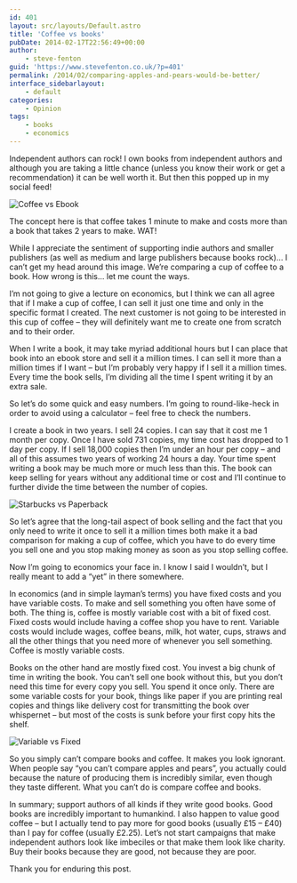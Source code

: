 ```yaml
---
id: 401
layout: src/layouts/Default.astro
title: 'Coffee vs books'
pubDate: 2014-02-17T22:56:49+00:00
author:
    - steve-fenton
guid: 'https://www.stevefenton.co.uk/?p=401'
permalink: /2014/02/comparing-apples-and-pears-would-be-better/
interface_sidebarlayout:
    - default
categories:
    - Opinion
tags:
    - books
    - economics
---
```


Independent authors can rock! I own books from independent authors and although you are taking a little chance (unless you know their work or get a recommendation) it can be well worth it. But then this popped up in my social feed!

![Coffee vs Ebook](https://www.stevefenton.co.uk/wp-content/uploads/2015/07/20140213_175528000_iOS.jpg)

The concept here is that coffee takes 1 minute to make and costs more than a book that takes 2 years to make. WAT!

While I appreciate the sentiment of supporting indie authors and smaller publishers (as well as medium and large publishers because books rock)… I can’t get my head around this image. We’re comparing a cup of coffee to a book. How wrong is this… let me count the ways.

I’m not going to give a lecture on economics, but I think we can all agree that if I make a cup of coffee, I can sell it just one time and only in the specific format I created. The next customer is not going to be interested in this cup of coffee – they will definitely want me to create one from scratch and to their order.

When I write a book, it may take myriad additional hours but I can place that book into an ebook store and sell it a million times. I can sell it more than a million times if I want – but I’m probably very happy if I sell it a million times. Every time the book sells, I’m dividing all the time I spent writing it by an extra sale.

So let’s do some quick and easy numbers. I’m going to round-like-heck in order to avoid using a calculator – feel free to check the numbers.

I create a book in two years. I sell 24 copies. I can say that it cost me 1 month per copy. Once I have sold 731 copies, my time cost has dropped to 1 day per copy. If I sell 18,000 copies then I’m under an hour per copy – and all of this assumes two years of working 24 hours a day. Your time spent writing a book may be much more or much less than this. The book can keep selling for years without any additional time or cost and I’ll continue to further divide the time between the number of copies.

![Starbucks vs Paperback](https://www.stevefenton.co.uk/wp-content/uploads/2015/07/20140213_102447292_iOS.jpg)

So let’s agree that the long-tail aspect of book selling and the fact that you only need to write it once to sell it a million times both make it a bad comparison for making a cup of coffee, which you have to do every time you sell one and you stop making money as soon as you stop selling coffee.

Now I’m going to economics your face in. I know I said I wouldn’t, but I really meant to add a “yet” in there somewhere.

In economics (and in simple layman’s terms) you have fixed costs and you have variable costs. To make and sell something you often have some of both. The thing is, coffee is mostly variable cost with a bit of fixed cost. Fixed costs would include having a coffee shop you have to rent. Variable costs would include wages, coffee beans, milk, hot water, cups, straws and all the other things that you need more of whenever you sell something. Coffee is mostly variable costs.

Books on the other hand are mostly fixed cost. You invest a big chunk of time in writing the book. You can’t sell one book without this, but you don’t need this time for every copy you sell. You spend it once only. There are some variable costs for your book, things like paper if you are printing real copies and things like delivery cost for transmitting the book over whispernet – but most of the costs is sunk before your first copy hits the shelf.

![Variable vs Fixed](https://www.stevefenton.co.uk/wp-content/uploads/2015/07/20140213_121452509_iOS.jpg)

So you simply can’t compare books and coffee. It makes you look ignorant. When people say “you can’t compare apples and pears”, you actually could because the nature of producing them is incredibly similar, even though they taste different. What you can’t do is compare coffee and books.

In summary; support authors of all kinds if they write good books. Good books are incredibly important to humankind. I also happen to value good coffee – but I actually tend to pay more for good books (usually £15 – £40) than I pay for coffee (usually £2.25). Let’s not start campaigns that make independent authors look like imbeciles or that make them look like charity. Buy their books because they are good, not because they are poor.

Thank you for enduring this post.